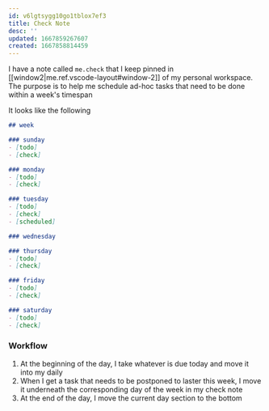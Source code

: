 ```yaml
---
id: v6lgtsygg10go1tblox7ef3
title: Check Note
desc: ''
updated: 1667859267607
created: 1667858814459
---
```


I have a note called `me.check` that I keep pinned in [[window2|me.ref.vscode-layout#window-2]] of my personal workspace.
The purpose is to help me schedule ad-hoc tasks that need to be done within a week's timespan

It looks like the following

```md
## week

### sunday
- [todo]
- [check]

### monday
- [todo]
- [check]

### tuesday
- [todo]
- [check]
- [scheduled]

### wednesday

### thursday
- [todo]
- [check]

### friday
- [todo]
- [check]

### saturday
- [todo]
- [check]
```

### Workflow

1. At the beginning of the day, I take whatever is due today and move it into my daily
1. When I get a task that needs to be postponed to laster this week, I move it underneath the corresponding day of the week in my check note
1. At the end of the day, I move the current day section to the bottom
